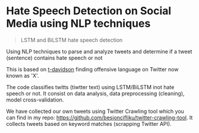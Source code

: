 # Hate Speech Detection on Social Media using NLP techniques

> LSTM and BiLSTM hate speech detection

Using NLP techniques to parse and analyze tweets and determine if a tweet (sentence) contains hate speech or not

This is based on [t-davidson](https://github.com/t-davidson/hate-speech-and-offensive-language) finding offensive language on Twitter now known as 'X'.

The code classifies twitts (tiwtter text) using LSTM/BiLSTM inot hate speech or not. It consist on data analysis, data preprocessing (cleaning), model cross-validation.

We have collected our own tweets using Twitter Crawling tool which you can find in my repo: https://github.com/besjoncifliku/twitter-crawling-tool. It collects tweets based on keyword matches (scrapping Twitter API).

